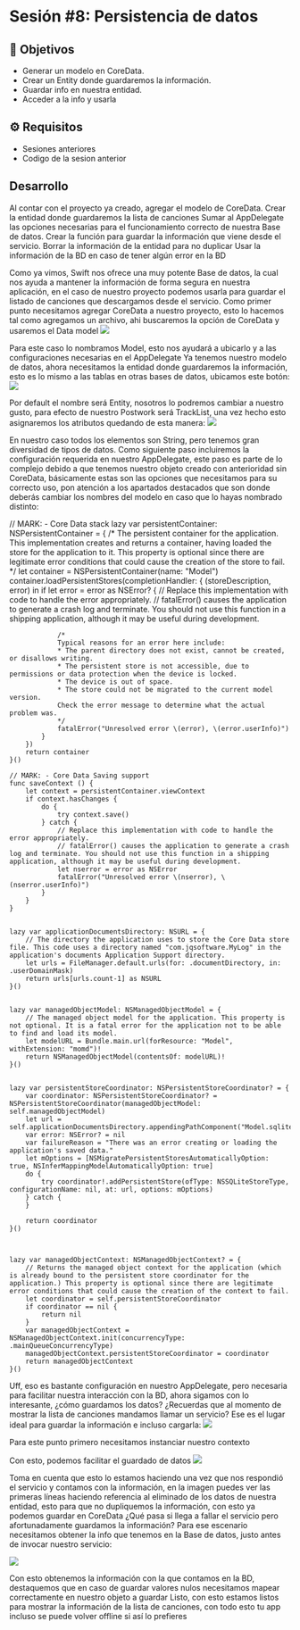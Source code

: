 # Sesión #8: Persistencia de datos

## :dart: Objetivos

- Generar un modelo en CoreData.
- Crear un Entity donde guardaremos la información.
- Guardar info en nuestra entidad.
- Acceder a la info y usarla


## ⚙ Requisitos

+ Sesiones anteriores
+ Codigo de la sesion anterior

## Desarrollo

Al contar con el proyecto ya creado, agregar el modelo de CoreData.
Crear la entidad donde guardaremos la lista de canciones
Sumar al AppDelegate las opciones necesarias para el funcionamiento correcto de nuestra Base de datos.
Crear la función para guardar la información que viene desde el servicio.
Borrar la información de la entidad para no duplicar
Usar la información de la BD en caso de tener algún error en la BD

Como ya vimos, Swift nos ofrece una muy potente Base de datos, la cual nos ayuda a mantener la información de forma segura en nuestra aplicación, en el caso de nuestro proyecto podemos usarla para guardar el listado de canciones que descargamos desde el servicio.
Como primer punto necesitamos agregar CoreData a nuestro proyecto, esto lo hacemos tal como agregamos un archivo, ahi buscaremos la opción de CoreData y usaremos el Data model
![](1.png)


Para este caso lo nombramos Model, esto nos ayudará a ubicarlo y a las configuraciones necesarias en el AppDelegate
Ya tenemos nuestro modelo de datos, ahora necesitamos la entidad donde guardaremos la información, esto es lo mismo a las tablas en otras bases de datos, ubicamos este botón:
![](2.png)

Por default el nombre será Entity, nosotros lo podremos cambiar a nuestro gusto, para efecto de nuestro Postwork será TrackList, una vez hecho esto asignaremos los atributos quedando de esta manera:
![](3.png)

En nuestro caso todos los elementos son String, pero tenemos gran diversidad de tipos de datos.
Como siguiente paso incluiremos la configuración requerida en nuestro AppDelegate, este paso es parte de lo complejo debido a que tenemos nuestro objeto creado con anterioridad sin CoreData, básicamente estas son las opciones que necesitamos para su correcto uso, pon atención a los apartados destacados que son donde deberás cambiar los nombres del modelo en caso que lo hayas nombrado distinto:

// MARK: - Core Data stack
    lazy var persistentContainer: NSPersistentContainer = {
        /*
        The persistent container for the application. This implementation
        creates and returns a container, having loaded the store for the
        application to it. This property is optional since there are legitimate
        error conditions that could cause the creation of the store to fail.
        */
        let container = NSPersistentContainer(name: "Model")
        container.loadPersistentStores(completionHandler: { (storeDescription, error) in
            if let error = error as NSError? {
                // Replace this implementation with code to handle the error appropriately.
                // fatalError() causes the application to generate a crash log and terminate. You should not use this function in a shipping application, although it may be useful during development.
                   
                /*
                Typical reasons for an error here include:
                * The parent directory does not exist, cannot be created, or disallows writing.
                * The persistent store is not accessible, due to permissions or data protection when the device is locked.
                * The device is out of space.
                * The store could not be migrated to the current model version.
                Check the error message to determine what the actual problem was.
                */
                fatalError("Unresolved error \(error), \(error.userInfo)")
            }
        })
        return container
    }()

    // MARK: - Core Data Saving support
    func saveContext () {
        let context = persistentContainer.viewContext
        if context.hasChanges {
            do {
                try context.save()
            } catch {
                // Replace this implementation with code to handle the error appropriately.
                // fatalError() causes the application to generate a crash log and terminate. You should not use this function in a shipping application, although it may be useful during development.
                let nserror = error as NSError
                fatalError("Unresolved error \(nserror), \(nserror.userInfo)")
            }
        }
    }
    
    
    lazy var applicationDocumentsDirectory: NSURL = {
        // The directory the application uses to store the Core Data store file. This code uses a directory named "com.jqsoftware.MyLog" in the application's documents Application Support directory.
        let urls = FileManager.default.urls(for: .documentDirectory, in: .userDomainMask)
        return urls[urls.count-1] as NSURL
    }()
    
    
    lazy var managedObjectModel: NSManagedObjectModel = {
        // The managed object model for the application. This property is not optional. It is a fatal error for the application not to be able to find and load its model.
        let modelURL = Bundle.main.url(forResource: "Model", withExtension: "momd")!
        return NSManagedObjectModel(contentsOf: modelURL)!
    }()
    
    
    lazy var persistentStoreCoordinator: NSPersistentStoreCoordinator? = {
        var coordinator: NSPersistentStoreCoordinator? = NSPersistentStoreCoordinator(managedObjectModel: self.managedObjectModel)
        let url = self.applicationDocumentsDirectory.appendingPathComponent("Model.sqlite")
        var error: NSError? = nil
        var failureReason = "There was an error creating or loading the application's saved data."
        let mOptions = [NSMigratePersistentStoresAutomaticallyOption: true, NSInferMappingModelAutomaticallyOption: true]
        do {
            try coordinator!.addPersistentStore(ofType: NSSQLiteStoreType, configurationName: nil, at: url, options: mOptions)
        } catch {
        }
        
        return coordinator
    }()
    
    
    
    lazy var managedObjectContext: NSManagedObjectContext? = {
        // Returns the managed object context for the application (which is already bound to the persistent store coordinator for the application.) This property is optional since there are legitimate error conditions that could cause the creation of the context to fail.
        let coordinator = self.persistentStoreCoordinator
        if coordinator == nil {
            return nil
        }
        var managedObjectContext = NSManagedObjectContext.init(concurrencyType: .mainQueueConcurrencyType)
        managedObjectContext.persistentStoreCoordinator = coordinator
        return managedObjectContext
    }()

Uff, eso es bastante configuración en nuestro AppDelegate, pero necesaria para facilitar nuestra interacción con la BD, ahora sigamos con lo interesante, ¿cómo guardamos los datos?
¿Recuerdas que al momento de mostrar la lista de canciones mandamos llamar un servicio? Ese es el lugar ideal para guardar la información e incluso cargarla:
![](4.png)

Para este punto primero necesitamos instanciar nuestro contexto

Con esto, podemos facilitar el guardado de datos
![](5.png)

Toma en cuenta que esto lo estamos haciendo una vez que nos respondió el servicio y contamos con la información, en la imagen puedes ver las primeras líneas haciendo referencia al eliminado de los datos de nuestra entidad, esto para que no dupliquemos la información, con esto ya podemos guardar en CoreData
¿Qué pasa si llega a fallar el servicio pero afortunadamente guardamos la información?
Para ese escenario necesitamos obtener la info que tenemos en la Base de datos, justo antes de invocar nuestro servicio:

![](6.png)

Con esto obtenemos la información con la que contamos en la BD, destaquemos que en caso de guardar valores nulos necesitamos mapear correctamente en nuestro objeto a guardar
Listo, con esto estamos listos para mostrar la información de la lista de canciones, con todo esto tu app incluso se puede volver offline si así lo prefieres


